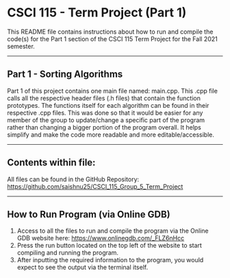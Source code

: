 # CSCI 115 - Term Project (Part 1)

This README file contains instructions about how to run and compile the code(s) for 
the Part 1 section of the CSCI 115 Term Project for the Fall 2021 semester.

---

## Part 1 - Sorting Algorithms
Part 1 of this project contains one main file named: main.cpp.
This .cpp file calls all the respective header files (.h files) that contain the function prototypes.
The functions itself for each algorithm can be found in their respective .cpp files.
This was done so that it would be easier for any member of the group to update/change
a specific part of the program rather than changing a bigger portion of the program overall.
It helps simplify and make the code more readable and more editable/accessible. 

---

## Contents within file:
All files can be found in the GitHub Repository:
https://github.com/saishnu25/CSCI_115_Group_5_Term_Project

---

## How to Run Program (via Online GDB)

1. Access to all the files to run and compile the program via the Online GDB website here: https://www.onlinegdb.com/_FLZ6nHcc
2. Press the run button located on the top left of the website to start compiling and running the program.
3. After inputting the required information to the program, you would expect to see the output via the terminal itself.


